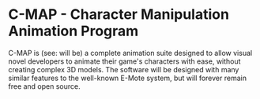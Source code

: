 # C-MAP - Character Manipulation Animation Program

C-MAP is (see: will be) a complete animation suite designed to allow visual novel developers to animate their game's characters with ease, without creating complex 3D models.
The software will be designed with many similar features to the well-known E-Mote system, but will forever remain free and open source.
